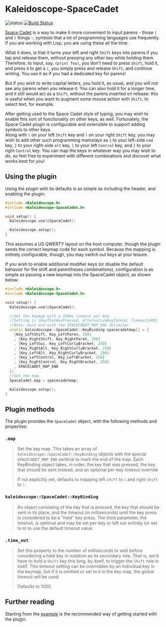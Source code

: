 # Kaleidoscope-SpaceCadet

![status][st:stable] [![Build Status][travis:image]][travis:status]

 [travis:image]: https://travis-ci.org/keyboardio/Kaleidoscope-SpaceCadet.svg?branch=master
 [travis:status]: https://travis-ci.org/keyboardio/Kaleidoscope-SpaceCadet

 [st:stable]: https://img.shields.io/badge/stable-✔-black.svg?style=flat&colorA=44cc11&colorB=494e52
 [st:broken]: https://img.shields.io/badge/broken-X-black.svg?style=flat&colorA=e05d44&colorB=494e52
 [st:experimental]: https://img.shields.io/badge/experimental----black.svg?style=flat&colorA=dfb317&colorB=494e52

[Space Cadet][space-cadet] is a way to make it more convenient to input
parens - those `(` and `)` things -, symbols that a lot of programming languages
use frequently. If you are working with Lisp, you are using these all the time.

What it does, is that it turns your left and right `Shift` keys into parens if
you tap and release them, without pressing any other key while holding them.
Therefore, to input, say, `(print foo)`, you don't need to press `Shift`, hold
it, and press `9` to get a `(`, you simply press and release `Shift`, and
continue writing. You use it as if you had a dedicated key for parens!

But if you wish to write capital letters, you hold it, as usual, and you will
not see any parens when you release it. You can also hold it for a longer time,
and it still would act as a `Shift`, without the parens inserted on release:
this is useful when you want to augment some mouse action with `Shift`, to
select text, for example.

After getting used to the Space Cadet style of typing, you may wish to enable
this sort of functionality on other keys, as well.  Fortunately, the Space Cadet
plugin is configurable and extensible to support adding symbols to other keys.  
Along with `(` on your left `Shift` key and `)` on your right `Shift` key,
you may wish to add other such programming mainstays as `{` to your left-side `cmd` key,
`}` to your right-side `alt` key,  `[` to your left `Control` key, and `]` to your right 
`Control` key.  You can map the keys in whatever way you may wish to do, so feel free to 
experiment with different combinations and discover what works best for you!

 [space-cadet]: https://en.wikipedia.org/wiki/Space-cadet_keyboard

## Using the plugin

Using the plugin with its defaults is as simple as including the header, and
enabling the plugin:

```c++
#include <Kaleidoscope.h>
#include <Kaleidoscope-SpaceCadet.h>

void setup() {
  Kaleidoscope.use(&SpaceCadet);

  Kaleidoscope.setup();
}
```

This assumes a US QWERTY layout on the host computer, though the plugin sends
the correct keymap code for each symbol.  Because the mapping is entirely 
configurable, though, you may switch out keys at your leisure.

If you wish to enable additional modifier keys (or disable the default behavior
for the shift and parentheses combinations), configuration is as simple as
passing a new keymap into the SpaceCadet object, as shown below:


```c++
#include <Kaleidoscope.h>
#include <Kaleidoscope-SpaceCadet.h>

void setup() {
  Kaleidoscope.use(&SpaceCadet);

  //Set the keymap with a 250ms timeout per-key
  //Setting is {KeyThatWasPressed, AlternativeKeyToSend, TimeoutInMS}
  //Note: must end with the SPACECADET_MAP_END delimiter
  static kaleidoscope::SpaceCadet::KeyBinding spacecadetmap[] = {
    {Key_LeftShift, Key_LeftParen, 250}
    , {Key_RightShift, Key_RightParen, 250}
    , {Key_LeftGui, Key_LeftCurlyBracket, 250}
    , {Key_RightAlt, Key_RightCurlyBracket, 250}
    , {Key_LeftAlt, Key_RightCurlyBracket, 250}
    , {Key_LeftControl, Key_LeftBracket, 250}
    , {Key_RightControl, Key_RightBracket, 250}
    , SPACECADET_MAP_END
  };
  //Set the map.
  SpaceCadet.map = spacecadetmap;

  Kaleidoscope.setup();
}
```

##   Plugin methods

The plugin provides the `SpaceCadet` object, with the following methods and
properties:

### `.map`

> Set the key map.  This takes an array of `kaleidoscope::SpaceCadet::KeyBinding`
> objects with the special `SPACECADET_MAP_END` sentinal to mark the end of the map.
> Each KeyBinding object takes, in order, the key that was pressed, the key that
> should be sent instead, and an optional per-key timeout override
>
> If not explicitly set, defaults to mapping left `shift` to `(` and right `shift`
> to `)`.

### `kaleidoscope::SpaceCadet::KeyBinding`

> An object consisting of the key that is pressed, the key that should be sent
> in its place, and the timeout (in milliseconds) until the key press is
> considered to be a "held" key press.  The third parameter, the timeout, is
> optional and may be set per-key or left out entirely (or set to `0`) to use 
> the default timeout value.

### `.time_out`

> Set this property to the number of milliseconds to wait before considering a
> held key in isolation as its secondary role. That is, we'd have to hold a
> `Shift` key this long, by itself, to trigger the `Shift` role in itself. This
> timeout setting can be overridden by an individual key in the keymap, but if
> it is omitted or set to `0` in the key map, the global timeout will be used.
>
> Defaults to 1000.

## Further reading

Starting from the [example][plugin:example] is the recommended way of getting
started with the plugin.

 [plugin:example]: https://github.com/keyboardio/Kaleidoscope-SpaceCadet/blob/master/examples/SpaceCadet/SpaceCadet.ino
